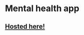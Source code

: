 # Mental health app
## <a href="https://mental-health-app-gww9.onrender.com">Hosted here!</a>

<p></p>
